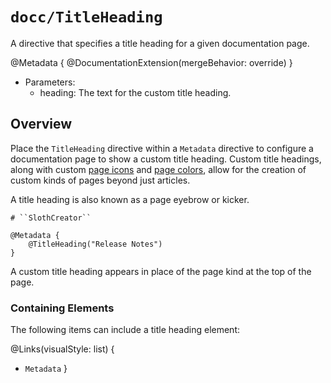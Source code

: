 # ``docc/TitleHeading``

A directive that specifies a title heading for a given documentation page.

@Metadata {
    @DocumentationExtension(mergeBehavior: override)
}

- Parameters:
    - heading: The text for the custom title heading.

## Overview

Place the `TitleHeading` directive within a `Metadata` directive to configure a documentation page to show a custom title heading. Custom title headings, along with custom [page icons](doc:PageImage) and [page colors](doc:PageColor), allow for the creation of custom kinds of pages beyond just articles.

A title heading is also known as a page eyebrow or kicker.

```
# ``SlothCreator``

@Metadata {
    @TitleHeading("Release Notes")
}
```

A custom title heading appears in place of the page kind at the top of the page.
### Containing Elements

The following items can include a title heading element:

@Links(visualStyle: list) {
   - ``Metadata``
}

<!-- Copyright (c) 2023 Apple Inc and the Swift Project authors. All Rights Reserved. -->

